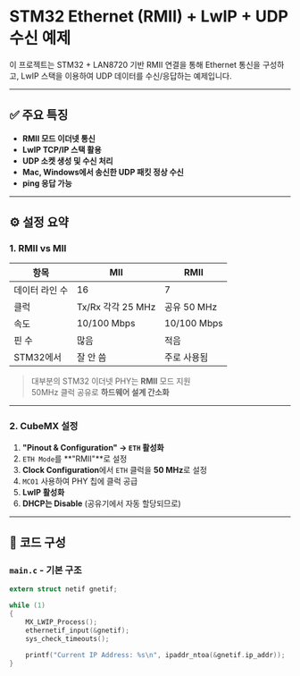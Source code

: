 # STM32 Ethernet (RMII) + LwIP + UDP 수신 예제

이 프로젝트는 STM32 + LAN8720 기반 RMII 연결을 통해 Ethernet 통신을 구성하고, LwIP 스택을 이용하여 UDP 데이터를 수신/응답하는 예제입니다.

---

## ✅ 주요 특징

- **RMII 모드 이더넷 통신**
- **LwIP TCP/IP 스택 활용**
- **UDP 소켓 생성 및 수신 처리**
- **Mac, Windows에서 송신한 UDP 패킷 정상 수신**
- **ping 응답 가능**

---

## ⚙️ 설정 요약

### 1. RMII vs MII

| 항목 | MII | RMII |
|------|-----|------|
| 데이터 라인 수 | 16 | 7 |
| 클럭 | Tx/Rx 각각 25 MHz | 공유 50 MHz |
| 속도 | 10/100 Mbps | 10/100 Mbps |
| 핀 수 | 많음 | 적음 |
| STM32에서 | 잘 안 씀 | 주로 사용됨 |

> 대부분의 STM32 이더넷 PHY는 **RMII** 모드 지원  
> 50MHz 클럭 공유로 **하드웨어 설계 간소화**

---

### 2. CubeMX 설정

1. **"Pinout & Configuration" → `ETH` 활성화**
2. `ETH Mode`를 **"RMII"**로 설정
3. **Clock Configuration**에서 `ETH` 클럭을 **50 MHz**로 설정
4. `MCO1` 사용하여 PHY 칩에 클럭 공급
5. **LwIP 활성화**
6. **DHCP는 Disable** (공유기에서 자동 할당되므로)

---

## 📁 코드 구성

### `main.c` - 기본 구조

```c
extern struct netif gnetif;

while (1)
{
    MX_LWIP_Process();
    ethernetif_input(&gnetif);
    sys_check_timeouts();

    printf("Current IP Address: %s\n", ipaddr_ntoa(&gnetif.ip_addr));
}

